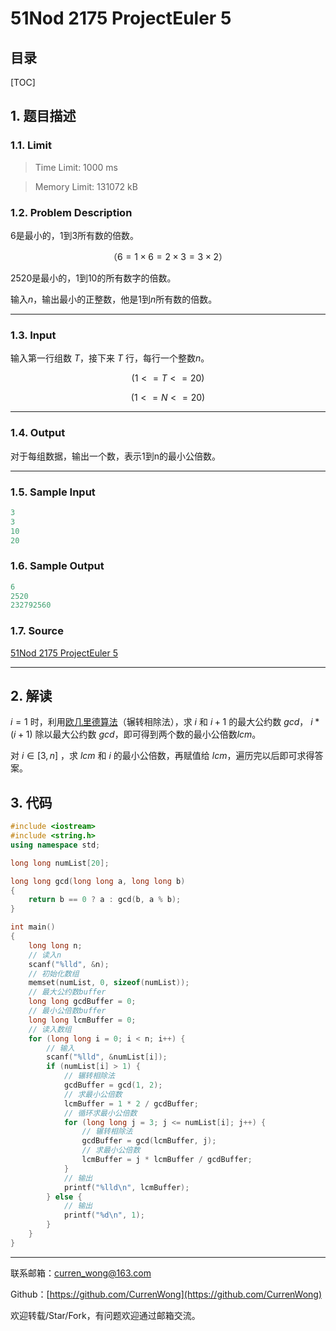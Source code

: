 51Nod 2175 ProjectEuler 5
===

目录
---

[TOC]

## 1. 题目描述

### 1.1. Limit

>Time Limit: 1000 ms

>Memory Limit: 131072 kB

### 1.2. Problem Description

6是最小的，1到3所有数的倍数。

$$
（6 = 1 \times 6 = 2 \times 3 = 3 \times 2）
$$

2520是最小的，1到10的所有数字的倍数。

输入$n$，输出最小的正整数，他是1到$n$所有数的倍数。

---

### 1.3. Input

输入第一行组数 $T$，接下来 $T$ 行，每行一个整数$n$。

$$
(1 <= T <= 20)
$$

$$
(1 <= N <= 20)
$$

---

### 1.4. Output

对于每组数据，输出一个数，表示1到n的最小公倍数。

---

### 1.5. Sample Input

```cpp
3
3
10
20
```

### 1.6. Sample Output

```cpp
6
2520
232792560
```

### 1.7. Source

[51Nod 2175 ProjectEuler 5](https://www.51nod.com/Challenge/Problem.html#problemId=2175)

---

## 2. 解读

$i = 1$ 时，利用[欧几里德算法](https://baike.baidu.com/item/欧几里得算法/1647675?fromtitle=辗转相除法&fromid=4625352&fr=aladdin)（辗转相除法），求 $i$ 和 $i + 1$ 的最大公约数 $gcd$， $i * (i + 1)$ 除以最大公约数 $gcd$，即可得到两个数的最小公倍数$lcm$。

对 $i \in [3 , n]$ ，求 $lcm$ 和 $i$ 的最小公倍数，再赋值给 $lcm$，遍历完以后即可求得答案。

## 3. 代码

```cpp
#include <iostream>
#include <string.h>
using namespace std;

long long numList[20];

long long gcd(long long a, long long b)
{
    return b == 0 ? a : gcd(b, a % b);
}

int main()
{
    long long n;
    // 读入n
    scanf("%lld", &n);
    // 初始化数组
    memset(numList, 0, sizeof(numList));
    // 最大公约数buffer
    long long gcdBuffer = 0;
    // 最小公倍数buffer
    long long lcmBuffer = 0;
    // 读入数组
    for (long long i = 0; i < n; i++) {
        // 输入
        scanf("%lld", &numList[i]);
        if (numList[i] > 1) {
            // 辗转相除法
            gcdBuffer = gcd(1, 2);
            // 求最小公倍数
            lcmBuffer = 1 * 2 / gcdBuffer;
            // 循环求最小公倍数
            for (long long j = 3; j <= numList[i]; j++) {
                // 辗转相除法
                gcdBuffer = gcd(lcmBuffer, j);
                // 求最小公倍数
                lcmBuffer = j * lcmBuffer / gcdBuffer;
            }
            // 输出
            printf("%lld\n", lcmBuffer);
        } else {
            // 输出
            printf("%d\n", 1);
        }
    }
}
```

---

联系邮箱：curren_wong@163.com

Github：[https://github.com/CurrenWong](https://github.com/CurrenWong)

欢迎转载/Star/Fork，有问题欢迎通过邮箱交流。

